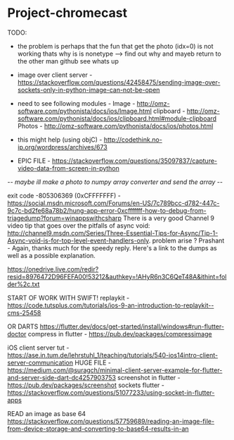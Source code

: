 # Project-chromecast
TODO:
- the problem is perhaps that the fun that get the photo (idx=0) is not working thats why is is nonetype --> find out why and mayeb return
to the other man github see whats up

- image over client server - https://stackoverflow.com/questions/42458475/sending-image-over-sockets-only-in-python-image-can-not-be-open

* need to see following modules -
Image - http://omz-software.com/pythonista/docs/ios/Image.html
clipboard - http://omz-software.com/pythonista/docs/ios/clipboard.html#module-clipboard
Photos - http://omz-software.com/pythonista/docs/ios/photos.html

- this might help (using objC) - http://codethink.no-ip.org/wordpress/archives/673

- EPIC FILE - https://stackoverflow.com/questions/35097837/capture-video-data-from-screen-in-python

-*- maybe ill make a photo to numpy array converter and send the array -*-

exit code -805306369 (0xCFFFFFFF) - https://social.msdn.microsoft.com/Forums/en-US/7c789bcc-d782-447c-9c7c-bd2fe68a78b2/hung-app-error-0xcfffffff-how-to-debug-from-triagedump?forum=winappswithcsharp
There is a very good Channel 9 video tip that goes over the pitfalls of async void: http://channel9.msdn.com/Series/Three-Essential-Tips-for-Async/Tip-1-Async-void-is-for-top-level-event-handlers-only.
problem arise ?
Prashant - Again, thanks much for the speedy reply. Here's a link to the dumps as well as a possible explanation.

https://onedrive.live.com/redir?resid=8976472D96FEFA00!53212&authkey=!AHyR6n3C6QeT48A&ithint=folder%2c.txt

START OF WORK WITH SWIFT!
replaykit - https://code.tutsplus.com/tutorials/ios-9-an-introduction-to-replaykit--cms-25458

OR DARTS
https://flutter.dev/docs/get-started/install/windows#run-flutter-doctor
compress in flutter - https://pub.dev/packages/compressimage

iOS client server tut - https://ase.in.tum.de/lehrstuhl_1/teaching/tutorials/540-ios14intro-client-server-communication
HUGE FILE - https://medium.com/@suragch/minimal-client-server-example-for-flutter-and-server-side-dart-dc4257903753
screenshot in flutter - https://pub.dev/packages/screenshot
sockets flutter - https://stackoverflow.com/questions/51077233/using-socket-in-flutter-apps


READ an image as base 64
https://stackoverflow.com/questions/57759689/reading-an-image-file-from-device-storage-and-converting-to-base64-results-in-an
